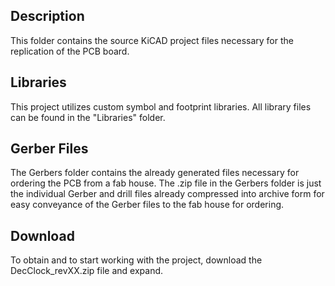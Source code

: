 ## Description
This folder contains the source KiCAD project files necessary for the replication of the PCB board.

## Libraries
This project utilizes custom symbol and footprint libraries. All library files can be found in the "Libraries" folder.

## Gerber Files
The Gerbers folder contains the already generated files necessary for ordering the PCB from a fab house. The .zip file in the Gerbers folder is just the individual Gerber and drill files already compressed into archive form for easy conveyance of the Gerber files to the fab house for ordering.

## Download
To obtain and to start working with the project, download the DecClock_revXX.zip file and expand.
